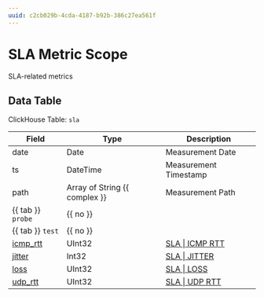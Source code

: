 ```yaml
---
uuid: c2cb029b-4cda-4187-b92b-386c27ea561f
---
```

# SLA Metric Scope

SLA-related metrics

## Data Table

ClickHouse Table: `sla`

Field | Type | Description
--- | --- | ---
date | Date | Measurement Date
ts | DateTime | Measurement Timestamp
path | Array of String {{ complex }} | Measurement Path
{{ tab }} `probe` | {{ no }} | 
{{ tab }} `test` | {{ no }} | 
[icmp_rtt](../types/sla/icmp-rtt.md) | UInt32 | [SLA \| ICMP RTT](../types/sla/icmp-rtt.md)
[jitter](../types/sla/jitter.md) | Int32 | [SLA \| JITTER](../types/sla/jitter.md)
[loss](../types/sla/loss.md) | UInt32 | [SLA \| LOSS](../types/sla/loss.md)
[udp_rtt](../types/sla/udp-rtt.md) | UInt32 | [SLA \| UDP RTT](../types/sla/udp-rtt.md)
